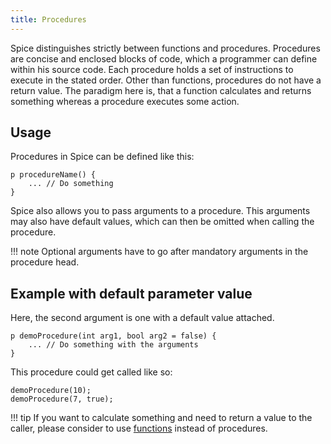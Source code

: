 ```yaml
---
title: Procedures
---
```


Spice distinguishes strictly between functions and procedures. Procedures are concise and enclosed blocks of code, which a
programmer can define within his source code. Each procedure holds a set of instructions to execute in the stated order.
Other than functions, procedures do not have a return value. The paradigm here is, that a function calculates and returns
something whereas a procedure executes some action.

## Usage

Procedures in Spice can be defined like this:
```spice
p procedureName() {
	... // Do something
}
```

Spice also allows you to pass arguments to a procedure. This arguments may also have default values, which can then be omitted
when calling the procedure. 

!!! note
    Optional arguments have to go after mandatory arguments in the procedure head.

## Example with default parameter value

Here, the second argument is one with a default value attached.
```spice
p demoProcedure(int arg1, bool arg2 = false) {
	... // Do something with the arguments
}
```

This procedure could get called like so:
```spice
demoProcedure(10);
demoProcedure(7, true);
```

!!! tip
    If you want to calculate something and need to return a value to the caller, please consider to use [functions](../functions)
    instead of procedures.